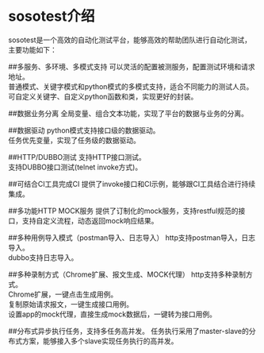 # sosotest介绍

sosotest是一个高效的自动化测试平台，能够高效的帮助团队进行自动化测试，主要功能如下：

##多服务、多环境、多模式支持
可以灵活的配置被测服务，配置测试环境和请求地址。<br>
普通模式、关键字模式和python模式的多模式支持，适合不同能力的测试人员。<br>
可自定义关键字、自定义python函数和类，实现更好的封装。

##数据业务分离
全局变量、组合文本功能，实现了平台的数据与业务的分离。

##数据驱动
python模式支持接口级的数据驱动。<br>
任务优先变量，实现了任务级的数据驱动。

##HTTP/DUBBO测试
支持HTTP接口测试。<br>
支持DUBBO接口测试(telnet invoke方式)。

##可结合CI工具完成CI
提供了invoke接口和CI示例，能够跟CI工具结合进行持续集成。

##多功能HTTP MOCK服务
提供了订制化的mock服务，支持restful规范的接口，支持自定义流程，动态返回mock响应结果。

##多种用例导入模式（postman导入、日志导入）
http支持postman导入，日志导入。<br>
dubbo支持日志导入。

##多种录制方式（Chrome扩展、报文生成、MOCK代理）
http支持多种录制方式。<br>
Chrome扩展，一键点击生成用例。<br>
复制原始请求报文，一键生成接口用例。<br>
设置app的mock代理，直接生成mock数据后，一键转为接口用例。

##分布式异步执行任务，支持多任务高并发。
任务执行采用了master-slave的分布式方案，能够接入多个slave实现任务执行的高并发。
